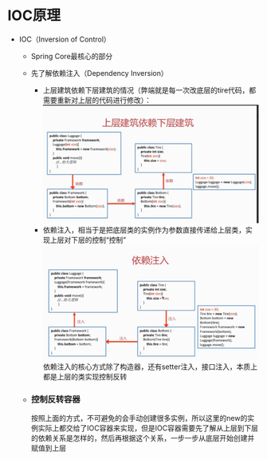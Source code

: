 # IOC原理

* IOC（Inversion of Control）

  * Spring Core最核心的部分
  * 先了解依赖注入（Dependency Inversion）
    * 上层建筑依赖下层建筑的情况（弊端就是每一次改底层的tire代码，都需要重新对上层的代码进行修改）：![](/IOC/1.png)
    * 依赖注入，相当于是把底层类的实例作为参数直接传递给上层类，实现上层对下层的控制“控制”![](/IOC/2.png)依赖注入的核心方式除了构造器，还有setter注入，接口注入，本质上都是上层的类实现控制反转
  * ### 控制反转容器

      按照上面的方式，不可避免的会手动创建很多实例，所以这里的new的实例实际上都交给了IOC容器来实现，但是IOC容器需要先了解从上层到下层的依赖关系是怎样的，然后再根据这个关系，一步一步从底层开始创建并赋值到上层



